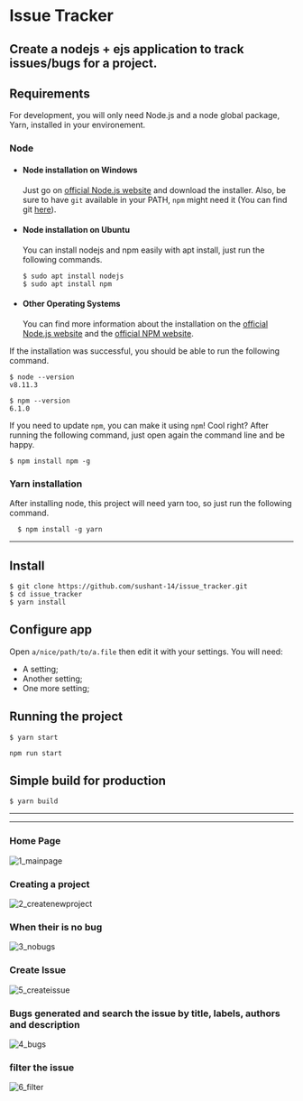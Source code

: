 
# Issue Tracker

Create a nodejs + ejs  application to track issues/bugs for a project.
---
## Requirements

For development, you will only need Node.js and a node global package, Yarn, installed in your environement.

### Node
- #### Node installation on Windows

  Just go on [official Node.js website](https://nodejs.org/) and download the installer.
Also, be sure to have `git` available in your PATH, `npm` might need it (You can find git [here](https://git-scm.com/)).

- #### Node installation on Ubuntu

  You can install nodejs and npm easily with apt install, just run the following commands.

      $ sudo apt install nodejs
      $ sudo apt install npm

- #### Other Operating Systems
  You can find more information about the installation on the [official Node.js website](https://nodejs.org/) and the [official NPM website](https://npmjs.org/).

If the installation was successful, you should be able to run the following command.

    $ node --version
    v8.11.3

    $ npm --version
    6.1.0

If you need to update `npm`, you can make it using `npm`! Cool right? After running the following command, just open again the command line and be happy.

    $ npm install npm -g

###
### Yarn installation
  After installing node, this project will need yarn too, so just run the following command.

      $ npm install -g yarn

---

## Install

    $ git clone https://github.com/sushant-14/issue_tracker.git
    $ cd issue_tracker
    $ yarn install

## Configure app

Open `a/nice/path/to/a.file` then edit it with your settings. You will need:

- A setting;
- Another setting;
- One more setting;

## Running the project
        
    $ yarn start
    
    npm run start

## Simple build for production

    $ yarn build
 ---
***
### Home Page
![1_mainpage](https://user-images.githubusercontent.com/85845931/218548463-5729720c-913d-4ce2-b4ac-93ff1ddeeaa7.png)

### Creating a project
![2_createnewproject](https://user-images.githubusercontent.com/85845931/218548567-397f83e6-c7fa-446d-b653-d00e9181803d.png)

### When their is no bug
![3_nobugs](https://user-images.githubusercontent.com/85845931/218548577-70126d2e-46b2-4234-9872-f1640dda32c6.png)

### Create Issue
![5_createissue](https://user-images.githubusercontent.com/85845931/218548641-804a4798-4de5-48f3-80be-ed022bdeb40d.png)

### Bugs generated and search the issue by title, labels, authors and description
![4_bugs](https://user-images.githubusercontent.com/85845931/218548584-f82e8399-f5b4-4dff-a84a-40f874ee4add.png)

### filter the issue 
![6_filter](https://user-images.githubusercontent.com/85845931/218548658-0345ad3e-c9e1-49a5-9cd8-8b09d5bcdf34.png)
